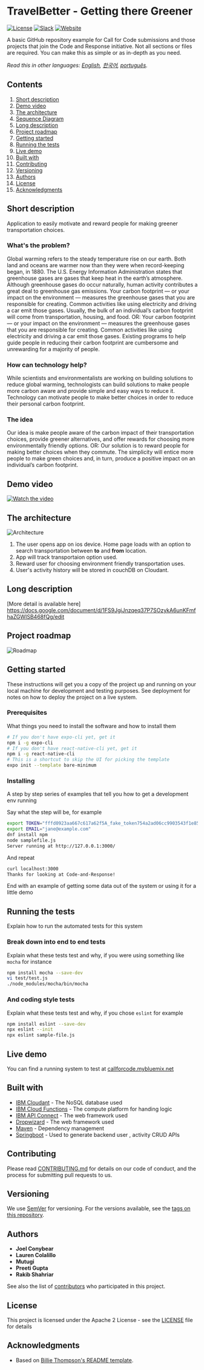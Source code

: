 # TravelBetter - Getting there Greener

[![License](https://img.shields.io/badge/License-Apache2-blue.svg)](https://www.apache.org/licenses/LICENSE-2.0) [![Slack](https://img.shields.io/badge/Join-Slack-blue)](https://callforcode.org/slack) [![Website](https://img.shields.io/badge/View-Website-blue)](https://code-and-response.github.io/Project-Sample/)

A basic GitHub repository example for Call for Code submissions and those projects that join the Code and Response initiative. Not all sections or files are required. You can make this as simple or as in-depth as you need.

*Read this in other languages: [English](README.md), [한국어](README.ko.md), [português](README.pt_br.md).*

## Contents

1. [Short description](#short-description)
1. [Demo video](#demo-video)
1. [The architecture](#the-architecture)
1. [Sequence Diagram](#sequence-diagram)
1. [Long description](#long-description)
1. [Project roadmap](#project-roadmap)
1. [Getting started](#getting-started)
1. [Running the tests](#running-the-tests)
1. [Live demo](#live-demo)
1. [Built with](#built-with)
1. [Contributing](#contributing)
1. [Versioning](#versioning)
1. [Authors](#authors)
1. [License](#license)
1. [Acknowledgments](#acknowledgments)

## Short description
Application to easily motivate and reward people for making greener transportation choices. 

### What's the problem?

Global warming refers to the steady temperature rise on our earth. Both land and oceans are warmer now than they were when record-keeping began, in 1880. The U.S. Energy Information Administration states that greenhouse gases are gases that keep heat in the earth’s atmosphere. Although greenhouse gases do occur naturally, human activity contributes a great deal to greenhouse gas emissions. Your carbon footprint — or your impact on the environment — measures the greenhouse gases that you are responsible for creating. Common activities like using electricity and driving a car emit those gases. Usually, the bulk of an individual’s carbon footprint will come from transportation, housing, and food. OR:
Your carbon footprint — or your impact on the environment — measures the greenhouse gases that you are responsible for creating. Common activities like using electricity and driving a car emit those gases. Existing programs to help guide people in reducing their carbon footprint are cumbersome and unrewarding for a majority of people. 

### How can technology help?

While scientists and environmentalists are working on building solutions to reduce global warming, technologists can build solutions to make people more carbon aware and provide simple and easy ways to reduce it. Technology can motivate people to make better choices in order to reduce their personal carbon footprint. 

### The idea

Our idea is make people aware of the carbon impact of their transportation choices, provide greener alternatives, and offer rewards for choosing more environmentally friendly options. OR:
Our solution is to reward people for making better choices when they commute. The simplicity will entice more people to make green choices and, in turn, produce a positive impact on an individual’s carbon footprint. 

## Demo video

[![Watch the video](https://github.com/Code-and-Response/Liquid-Prep/blob/master/images/IBM-interview-video-image.png)](https://youtu.be/vOgCOoy_Bx0)

## The architecture

![Architecture](architecture.JPG)

1. The user opens app on ios device. Home page loads with an option to search transportation between **to** and **from** location.
2. App will track transportaion option used.
3. Reward user for choosing environment friendly transportation uses.
4. User's activity history will be stored in couchDB on Cloudant.

## Long description

[More detail is available here]  https://docs.google.com/document/d/1FS9JgiJnzqeq37P7SOzykA6unKFmfhaZGWISB468fQg/edit

## Project roadmap

![Roadmap](roadmap.jpg)

## Getting started

These instructions will get you a copy of the project up and running on your local machine for development and testing purposes. See deployment for notes on how to deploy the project on a live system.

### Prerequisites

What things you need to install the software and how to install them

```bash
# If you don't have expo-cli yet, get it
npm i -g expo-cli
# If you don't have react-native-cli yet, get it
npm i -g react-native-cli
# This is a shortcut to skip the UI for picking the template
expo init --template bare-minimum
```

### Installing

A step by step series of examples that tell you how to get a development env running

Say what the step will be, for example

```bash
export TOKEN="fffd0923aa667c617a62f5A_fake_token754a2ad06cc9903543f1e85"
export EMAIL="jane@example.com"
dnf install npm
node samplefile.js
Server running at http://127.0.0.1:3000/
```

And repeat

```bash
curl localhost:3000
Thanks for looking at Code-and-Response!
```

End with an example of getting some data out of the system or using it for a little demo

## Running the tests

Explain how to run the automated tests for this system

### Break down into end to end tests

Explain what these tests test and why, if you were using something like `mocha` for instance

```bash
npm install mocha --save-dev
vi test/test.js
./node_modules/mocha/bin/mocha
```

### And coding style tests

Explain what these tests test and why, if you chose `eslint` for example

```bash
npm install eslint --save-dev
npx eslint --init
npx eslint sample-file.js
```

## Live demo

You can find a running system to test at [callforcode.mybluemix.net](http://callforcode.mybluemix.net/)

## Built with

* [IBM Cloudant](https://cloud.ibm.com/catalog?search=cloudant#search_results) - The NoSQL database used
* [IBM Cloud Functions](https://cloud.ibm.com/catalog?search=cloud%20functions#search_results) - The compute platform for handing logic
* [IBM API Connect](https://cloud.ibm.com/catalog?search=api%20connect#search_results) - The web framework used
* [Dropwizard](http://www.dropwizard.io/1.0.2/docs/) - The web framework used
* [Maven](https://maven.apache.org/) - Dependency management
* [Springboot](https://start.spring.io/) - Used to generate backend user , activity CRUD APIs

## Contributing

Please read [CONTRIBUTING.md](CONTRIBUTING.md) for details on our code of conduct, and the process for submitting pull requests to us.

## Versioning

We use [SemVer](http://semver.org/) for versioning. For the versions available, see the [tags on this repository](https://github.com/your/project/tags).

## Authors

* **Joel Conybear**
* **Lauren Colalillo**
* **Mutugi**
* **Preeti Gupta**
* **Rakib Shahriar**


See also the list of [contributors](https://github.com/Code-and-Response/Project-Sample/graphs/contributors) who participated in this project.

## License

This project is licensed under the Apache 2 License - see the [LICENSE](LICENSE) file for details

## Acknowledgments

* Based on [Billie Thompson's README template](https://gist.github.com/PurpleBooth/109311bb0361f32d87a2).
